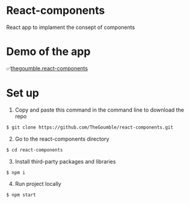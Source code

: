 # React-components

React app to implament the consept of components

# Demo of the app

✅[thegoumble.react-components](thegoumble.github.io/react-components/)

# Set up
1. Copy and paste this command in the command line to download the repo
```bash
$ git clone https://github.com/TheGoumble/react-components.git
```

2. Go to the react-components directory
```bash
$ cd react-components
```

3. Install third-party packages and libraries
```bash 
$ npm i
```

4. Run project locally
```bash 
$ npm start
```